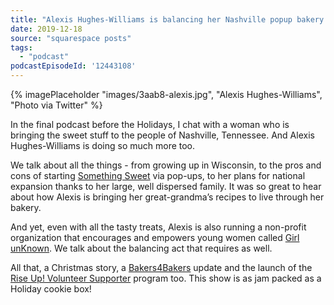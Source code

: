 ```yaml
---
title: "Alexis Hughes-Williams is balancing her Nashville popup bakery with running a women's non-profit"
date: 2019-12-18
source: "squarespace posts"
tags: 
  - "podcast"
podcastEpisodeId: '12443108'
---
```

{% imagePlaceholder "images/3aab8-alexis.jpg", "Alexis Hughes-Williams", "Photo via Twitter" %}

In the final podcast before the Holidays, I chat with a woman who is bringing the sweet stuff to the people of Nashville, Tennessee. And Alexis Hughes-Williams is doing so much more too.

We talk about all the things - from growing up in Wisconsin, to the pros and cons of starting [Something Sweet](https://www.somethingsweetllc.com/) via pop-ups, to her plans for national expansion thanks to her large, well dispersed family. It was so great to hear about how Alexis is bringing her great-grandma’s recipes to live through her bakery.

And yet, even with all the tasty treats, Alexis is also running a non-profit organization that encourages and empowers young women called [Girl unKnown](https://www.girlunknown.org/). We talk about the balancing act that requires as well.

All that, a Christmas story, a [Bakers4Bakers](https://bakers4bakers.org) update and the launch of the [Rise Up! Volunteer Supporter](https://donorbox.org/riseuppod) program too. This show is as jam packed as a Holiday cookie box!

